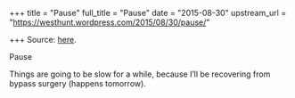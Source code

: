 +++
title = "Pause"
full_title = "Pause"
date = "2015-08-30"
upstream_url = "https://westhunt.wordpress.com/2015/08/30/pause/"

+++
Source: [here](https://westhunt.wordpress.com/2015/08/30/pause/).

Pause

Things are going to be slow for a while, because I’ll be recovering from
bypass surgery (happens tomorrow).




